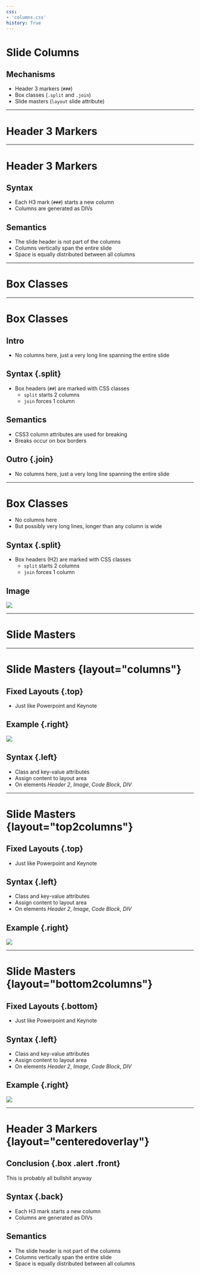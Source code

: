 ```yaml
---
css:
- 'columns.css'
history: True
---
```


# Slide Columns

## Mechanisms

-   Header 3 markers (`###`)
-   Box classes (`.split` and `.join`)
-   Slide masters (`layout` slide attribute)

------

# Header 3 Markers

------

# Header 3 Markers

## Syntax

-   Each H3 mark (`###`) starts a new column
-   Columns are generated as DIVs

### 

## Semantics

-   The slide header is not part of the columns
-   Columns vertically span the entire slide
-   Space is equally distributed between all columns

------

# Box Classes

------

# Box Classes

## Intro

-   No columns here, just a very long line spanning the entire slide

## Syntax {.split}

-   Box headers (`##`) are marked with CSS classes
    -   `split` starts 2 columns
    -   `join` forces 1 column

## Semantics

-   CSS3 column attributes are used for breaking
-   Breaks occur on box borders

## Outro {.join}

-   No columns here, just a very long line spanning the entire slide

------

# Box Classes

-   No columns here
-   But possibly very long lines, longer than any column is wide

## Syntax {.split}

-   Box headers (H2) are marked with CSS classes
    -   `split` starts 2 columns
    -   `join` forces 1 column

## Image

![](include/06-metal.png)

------

# Slide Masters

------

# Slide Masters {layout="columns"}

## Fixed Layouts {.top}

-   Just like Powerpoint and Keynote

## Example {.right}

![](include/06-metal.png)

## Syntax {.left}

-   Class and key-value attributes
-   Assign content to layout area
-   On elements *Header 2*, *Image*, *Code Block*, *DIV*

------

# Slide Masters {layout="top2columns"}

## Fixed Layouts {.top}

-   Just like Powerpoint and Keynote

## Syntax {.left}

-   Class and key-value attributes
-   Assign content to layout area
-   On elements *Header 2*, *Image*, *Code Block*, *DIV*

## Example {.right}

![](include/06-metal.png)

------

# Slide Masters {layout="bottom2columns"}

## Fixed Layouts {.bottom}

-   Just like Powerpoint and Keynote

## Syntax {.left}

-   Class and key-value attributes
-   Assign content to layout area
-   On elements *Header 2*, *Image*, *Code Block*, *DIV*

## Example {.right}

![](include/06-metal.png)

------

# Header 3 Markers {layout="centeredoverlay"}

## Conclusion {.box .alert .front}

This is probably all bullshit anyway

## Syntax {.back}

-   Each H3 mark starts a new column
-   Columns are generated as DIVs

## Semantics

-   The slide header is not part of the columns
-   Columns vertically span the entire slide
-   Space is equally distributed between all columns
